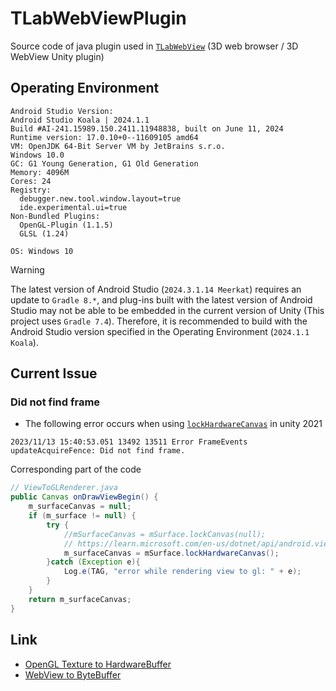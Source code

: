 # TLabWebViewPlugin
Source code of java plugin used in [```TLabWebView```](https://github.com/TLabAltoh/TLabWebView) (3D web browser / 3D WebView Unity plugin)

## Operating Environment
```
Android Studio Version:
Android Studio Koala | 2024.1.1
Build #AI-241.15989.150.2411.11948838, built on June 11, 2024
Runtime version: 17.0.10+0--11609105 amd64
VM: OpenJDK 64-Bit Server VM by JetBrains s.r.o.
Windows 10.0
GC: G1 Young Generation, G1 Old Generation
Memory: 4096M
Cores: 24
Registry:
  debugger.new.tool.window.layout=true
  ide.experimental.ui=true
Non-Bundled Plugins:
  OpenGL-Plugin (1.1.5)
  GLSL (1.24)

OS: Windows 10  
```

> [!WARNING]
> The latest version of Android Studio (`2024.3.1.14 Meerkat`) requires an update to `Gradle 8.*`, and plug-ins built with the latest version of Android Studio may not be able to be embedded in the current version of Unity (This project uses `Gradle 7.4`). Therefore, it is recommended to build with the Android Studio version specified in the Operating Environment (`2024.1.1 Koala`).

## Current Issue
### Did not find frame
- The following error occurs when using [```lockHardwareCanvas```](https://developer.android.com/reference/android/view/SurfaceHolder#lockHardwareCanvas()) in unity 2021
```
2023/11/13 15:40:53.051 13492 13511 Error FrameEvents updateAcquireFence: Did not find frame.
```
Corresponding part of the code
```java
// ViewToGLRenderer.java
public Canvas onDrawViewBegin() {
    m_surfaceCanvas = null;
    if (m_surface != null) {
        try {
            //mSurfaceCanvas = mSurface.lockCanvas(null);
            // https://learn.microsoft.com/en-us/dotnet/api/android.views.surface.lockhardwarecanvas?view=xamarin-android-sdk-13
            m_surfaceCanvas = mSurface.lockHardwareCanvas();
        }catch (Exception e){
            Log.e(TAG, "error while rendering view to gl: " + e);
        }
    }
    return m_surfaceCanvas;
}
```

## Link
- [OpenGL Texture to HardwareBuffer](https://github.com/keith2018/SharedTexture)
- [WebView to ByteBuffer](https://bitbucket.org/HoshiyamaTakaaki/pixelreadstest/src/master/)
